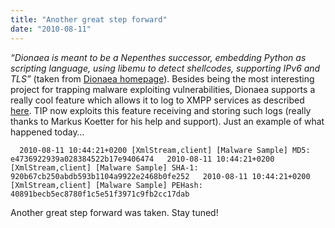 ```yaml
---
title: "Another great step forward"
date: "2010-08-11"
---
```


_“Dionaea is meant to be a Nepenthes successor, embedding Python as scripting language, using libemu to detect shellcodes, supporting IPv6 and TLS”_ (taken from [Dionaea homepage](http://dionaea.carnivore.it/)). Besides being the most interesting project for trapping malware exploiting vulnerabilities, Dionaea supports a really cool feature which allows it to log to XMPP services as described [here](http://dionaea.carnivore.it/#logxmpp). TIP now exploits this feature receiving and storing such logs (really thanks to Markus Koetter for his help and support). Just an example of what happened today…  
  
`  
2010-08-11 10:44:21+0200 [XmlStream,client] [Malware Sample] MD5: e4736922939a028384522b17e9406474  
2010-08-11 10:44:21+0200 [XmlStream,client] [Malware Sample] SHA-1: 920b67cb250abdb593b1104a9922e2468b0fe252  
2010-08-11 10:44:21+0200 [XmlStream,client] [Malware Sample] PEHash: 40891becb5ec8780f1c5e51f3971c9fb2cc17dab  
`  
  
Another great step forward was taken. Stay tuned!
